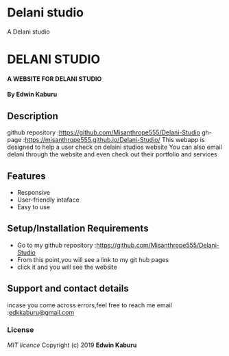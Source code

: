 # Delani studio
A Delani studio
# DELANI STUDIO
#### A WEBSITE FOR DELANI STUDIO
#### By **Edwin Kaburu**
## Description
github repository :https://github.com/Misanthrope555/Delani-Studio
gh-page :https://misanthrope555.github.io/Delani-Studio/
This webapp is designed to help a user check on delaini studios website
You can also email delani through the website and even check out their portfolio and services
## Features
* Responsive
* User-friendly intaface
* Easy to use
## Setup/Installation Requirements
* Go to my github repository :https://github.com/Misanthrope555/Delani-Studio
* From this point,you will see a link to my git hub pages
* click it and you will see the website
## Support and contact details
 incase you come across errors,feel free to reach me
email :edkkaburu@gmail.com
### License
*MIT licence*
Copyright (c) 2019 **Edwin Kaburu**
